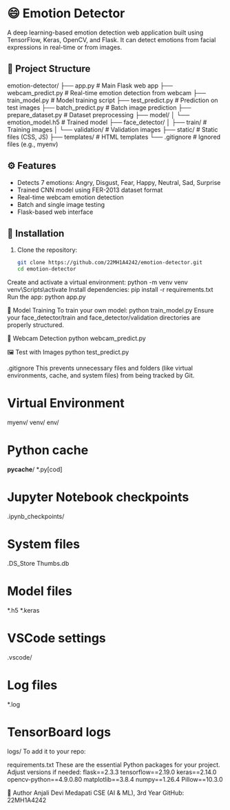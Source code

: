 # 😄 Emotion Detector

A deep learning-based emotion detection web application built using TensorFlow, Keras, OpenCV, and Flask. It can detect emotions from facial expressions in real-time or from images.

## 📂 Project Structure

emotion-detector/
├── app.py # Main Flask web app
├── webcam_predict.py # Real-time emotion detection from webcam
├── train_model.py # Model training script
├── test_predict.py # Prediction on test images
├── batch_predict.py # Batch image prediction
├── prepare_dataset.py # Dataset preprocessing
├── model/
│ └── emotion_model.h5 # Trained model
├── face_detector/
│ ├── train/ # Training images
│ └── validation/ # Validation images
├── static/ # Static files (CSS, JS)
├── templates/ # HTML templates
└── .gitignore # Ignored files (e.g., myenv)


## ⚙️ Features

- Detects 7 emotions: Angry, Disgust, Fear, Happy, Neutral, Sad, Surprise
- Trained CNN model using FER-2013 dataset format
- Real-time webcam emotion detection
- Batch and single image testing
- Flask-based web interface

## 🚀 Installation

1. Clone the repository:
   ```bash
   git clone https://github.com/22MH1A4242/emotion-detector.git
   cd emotion-detector
Create and activate a virtual environment:
python -m venv venv
venv\Scripts\activate
Install dependencies:
pip install -r requirements.txt
Run the app:
python app.py

🧠 Model Training
To train your own model:
python train_model.py
Ensure your face_detector/train and face_detector/validation directories are properly structured.

📸 Webcam Detection
python webcam_predict.py

🖼️ Test with Images
python test_predict.py

.gitignore
This prevents unnecessary files and folders (like virtual environments, cache, and system files) from being tracked by Git.
# Virtual Environment
myenv/
venv/
env/
# Python cache
__pycache__/
*.py[cod]
# Jupyter Notebook checkpoints
.ipynb_checkpoints/
# System files
.DS_Store
Thumbs.db
# Model files
*.h5
*.keras
# VSCode settings
.vscode/
# Log files
*.log
# TensorBoard logs
logs/
To add it to your repo:

 
requirements.txt
These are the essential Python packages for your project. Adjust versions if needed:
flask==2.3.3
tensorflow==2.19.0
keras==2.14.0
opencv-python==4.9.0.80
matplotlib==3.8.4
numpy==1.26.4
Pillow==10.3.0

👤 Author
Anjali Devi Medapati
CSE (AI & ML), 3rd Year
GitHub: 22MH1A4242

